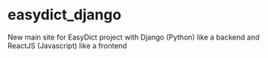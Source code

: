 # easydict_django
New main site for EasyDict project with Django (Python) like a backend and ReactJS (Javascript) like a frontend

